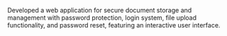 Developed a web application for secure document storage and management with password protection, login
system, file upload functionality, and password reset, featuring an interactive user interface.

